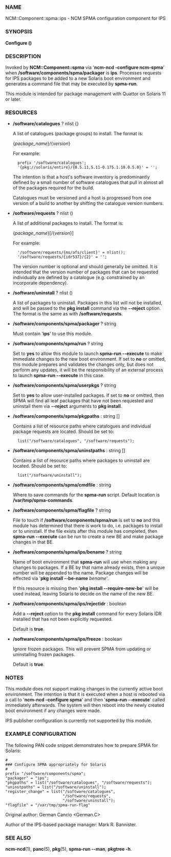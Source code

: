 ### NAME

NCM::Component::spma::ips - NCM SPMA configuration component for IPS

### SYNOPSIS

**Configure ()**

### DESCRIPTION

Invoked by **NCM::Component::spma** via '**ncm-ncd -configure ncm-spma**' when
**/software/components/spma/packager** is **ips**.  Processes requests for
IPS packages to be added to a new Solaris boot environment and generates a
command file that may be executed by **spma-run**.

This module is intended for package management with Quattor on Solaris 11
or later.

### RESOURCES

- **/software/catalogues** ? nlist {}

    A list of catalogues (package groups) to install.  The format is:

    {_package\_name_}/{_version_}

    For example:

        prefix '/software/catalogues';
        '{pkg://solaris/entire}/{0.5.11,5.11-0.175.1.10.0.5.0}' = '';

    The intention is that a host's software inventory is predominantly defined
    by a small number of software catalogues that pull in almost all of the
    packages required for the build.

    Catalogues must be versioned and a host is progressed from one version
    of a build to another by shifting the catalogue version numbers.

- **/software/requests** ? nlist ()

    A list of additional packages to install.  The format is:

    {_package\_name_}\[/{_version_}\]

    For example:

        '/software/requests/{ms/afs/client}' = nlist();
        '/software/requests/{idr537}/{2}' = '';

    The version number is optional and should generally be omitted.  It is
    intended that the version number of packages that can be requested individually
    are defined by a catalogue (e.g. constrained by an incorporate dependency).

- **/software/uninstall** ? nlist ()

    A list of packages to uninstall.  Packages in this list will not be installed,
    and will be passed to the **pkg install** command via the **--reject** option.
    The format is the same as with **/software/requests**.

- **/software/components/spma/packager** ? string

    Must contain '**ips**' to use this module.

- **/software/components/spma/run** ? string

    Set to **yes** to allow this module to launch **spma-run --execute** to make
    immediate changes to the new boot environment.  If set to **no** or omitted,
    this module prepares and validates the changes only, but does not perform
    any updates, it will be the responsibility of an external process to launch
    **spma-run --execute** in this case.

- **/software/components/spma/userpkgs** ? string

    Set to **yes** to allow user-installed packages.  If set to **no** or omitted,
    then SPMA will find all leaf packages that have not been requested and
    uninstall them via **--reject** arguments to **pkg install**.

- **/software/components/spma/pkgpaths** : string \[\]

    Contains a list of resource paths where catalogues and individual package
    requests are located.  Should be set to:

        list("/software/catalogues", "/software/requests");

- **/software/components/spma/uninstpaths** : string \[\]

    Contains a list of resource paths where packages to uninstall are located.
    Should be set to:

        list("/software/uninstall");

- **/software/components/spma/cmdfile** : string

    Where to save commands for the **spma-run** script.  Default location
    is **/var/tmp/spma-commands**.

- **/software/components/spma/flagfile** ? string

    File to touch if **/software/components/spma/run** is set to **no** and this
    module has determined that there is work to do, i.e. packages to install or
    to uninstall.  If the file exists after this module has completed, then
    **spma-run --execute** can be run to create a new BE and make package changes
    in that BE.

- **/software/components/spma/ips/bename** ? string

    Name of boot environment that **spma-run** will use when making any
    changes to packages.  If a BE by that name already exists, then a
    unique number will be appended to the name.  Package changes will
    be effected via '**pkg install --be-name** _bename_'.

    If this resource is missing then '**pkg install --require-new-be**' will be used
    instead, leaving Solaris to decide on the name of the new BE.

- **/software/components/spma/ips/rejectidr** : boolean

    Add a **--reject** option to the **pkg install** command for every Solaris IDR
    installed that has not been explicitly requested.

    Default is **true**.

- **/software/components/spma/ips/freeze** : boolean

    Ignore frozen packages.  This will prevent SPMA from updating or uninstalling
    frozen packages.

    Default is **true**.

### NOTES

This module does not support making changes in the currently active boot
environment.  The intention is that it is executed when a host is rebooted
via a call to '**ncm-ncd -configure spma**' and then '**spma-run --execute**'
called immediately afterwards.  The system will then reboot into the
newly created boot environment if any changes were made.

IPS publisher configuration is currently not supported by this module.

### EXAMPLE CONFIGURATION

The following PAN code snippet demonstrates how to prepare SPMA for
Solaris:

    #
    ### Configure SPMA appropriately for Solaris
    #
    prefix "/software/components/spma";
    "packager" = "ips";
    "pkgpaths" = list("/software/catalogues", "/software/requests");
    "uninstpaths" = list("/software/uninstall");
    "register_change" = list("/software/catalogues",
                             "/software/requests",
                             "/software/uninstall");
    "flagfile" = "/var/tmp/spma-run-flag"

Original author: German Cancio <German.C>

Author of the IPS-based package manager: Mark R. Bannister.

### SEE ALSO

**ncm-ncd**(1), **panc**(5), **pkg**(5), **spma-run --man**, **pkgtree -h**.
